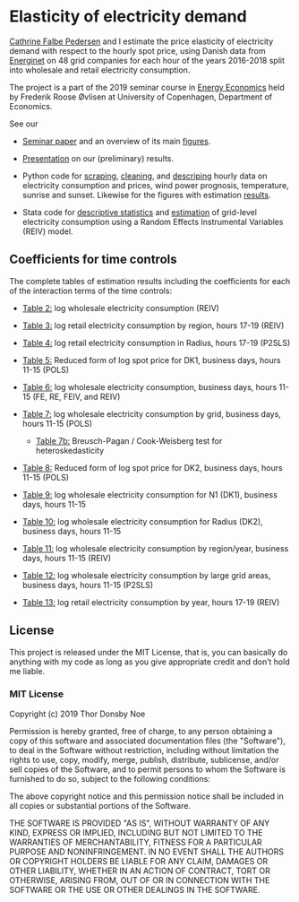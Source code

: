# Elasticity of electricity demand
[Cathrine Falbe Pedersen](https://github.com/CathrinePedersen) and I estimate the price elasticity of electricity demand with respect to the hourly spot price, using Danish data from [Energinet](https://www.energidataservice.dk/en/dataset/consumptionpergridarea) on 48 grid companies for each hour of the years 2016-2018 split into wholesale and retail electricity consumption.

The project is a part of the 2019 seminar course in [Energy Economics](https://kurser.ku.dk/course/a%C3%98kk08318u/2018-2019) held by Frederik Roose Øvlisen at University of Copenhagen, Department of Economics.

See our

* [Seminar paper](https://github.com/thornoe/energy/blob/master/latex/main.pdf) and an overview of its main [figures](https://github.com/thornoe/energy/blob/master/figures.md).

* [Presentation](https://github.com/thornoe/energy/blob/master/presentation/main.pdf) on our (preliminary) results.

* Python code for [scraping](https://github.com/thornoe/energy/blob/master/python/_scraping.py), [cleaning](https://github.com/thornoe/energy/blob/master/python/_cleaning.py), and [descriping](https://github.com/thornoe/energy/blob/master/python/_descriptive.py) hourly data on electricity consumption and prices, wind power prognosis, temperature, sunrise and sunset. Likewise for the figures with estimation [results](https://github.com/thornoe/energy/blob/master/python/_results.py).

* Stata code for [descriptive statistics](https://github.com/thornoe/energy/blob/master/stata/_descriptive.do) and [estimation](https://github.com/thornoe/energy/blob/master/stata/_main.do) of grid-level electricity consumption using a Random Effects Instrumental Variables (REIV) model.

## Coefficients for time controls

The complete tables of estimation results including the coefficients for each of the interaction terms of the time controls:

* [Table 2:](https://github.com/thornoe/energy/blob/master/results/ws_preferred.md) log wholesale electricity consumption (REIV)

* [Table 3:](https://github.com/thornoe/energy/blob/master/results/r_region.md) log retail electricity consumption by region, hours 17-19 (REIV)

* [Table 4:](https://github.com/thornoe/energy/blob/master/results/r_radius.md) log retail electricity consumption in Radius, hours 17-19 (P2SLS)

* [Table 5:](https://github.com/thornoe/energy/blob/master/results/reduced_form_price_dk1.md) Reduced form of log spot price for DK1, business days, hours 11-15 (POLS)

* [Table 6:](https://github.com/thornoe/energy/blob/master/results/ws_fe.md) log wholesale electricity consumption, business days, hours 11-15 (FE, RE, FEIV, and REIV)

* [Table 7:](https://github.com/thornoe/energy/blob/master/results/ws_homoscedasticity.md) log wholesale electricity consumption by grid, business days, hours 11-15 (POLS)

  * [Table 7b:](https://github.com/thornoe/energy/blob/master/results/ws_homoscedasticity_bp.md) Breusch-Pagan / Cook-Weisberg test for heteroskedasticity

* [Table 8:](https://github.com/thornoe/energy/blob/master/results/reduced_form_price_dk2.md) Reduced form of log spot price for DK2, business days, hours 11-15 (POLS)

* [Table 9:](https://github.com/thornoe/energy/blob/master/results/ws_endog_overid_131.md) log wholesale electricity consumption for N1 (DK1), business days, hours 11-15

* [Table 10:](https://github.com/thornoe/energy/blob/master/results/ws_endog_overid_791.md) log wholesale electricity consumption for Radius (DK2), business days, hours 11-15

* [Table 11:](https://github.com/thornoe/energy/blob/master/results/ws_region_year.md) log wholesale electricity consumption by region/year, business days, hours 11-15 (REIV)

* [Table 12:](https://github.com/thornoe/energy/blob/master/results/ws_grids_large.md) log wholesale electricity consumption by large grid areas, business days, hours 11-15 (P2SLS)

* [Table 13:](https://github.com/thornoe/energy/blob/master/results/r_year.md) log retail electricity consumption by year, hours 17-19 (REIV)

## License

This project is released under the MIT License, that is, you can basically do anything with my code as long as you give appropriate credit and don’t hold me liable.

### MIT License

Copyright (c) 2019 Thor Donsby Noe

Permission is hereby granted, free of charge, to any person obtaining a copy
of this software and associated documentation files (the "Software"), to deal
in the Software without restriction, including without limitation the rights
to use, copy, modify, merge, publish, distribute, sublicense, and/or sell
copies of the Software, and to permit persons to whom the Software is
furnished to do so, subject to the following conditions:

The above copyright notice and this permission notice shall be included in all
copies or substantial portions of the Software.

THE SOFTWARE IS PROVIDED "AS IS", WITHOUT WARRANTY OF ANY KIND, EXPRESS OR
IMPLIED, INCLUDING BUT NOT LIMITED TO THE WARRANTIES OF MERCHANTABILITY,
FITNESS FOR A PARTICULAR PURPOSE AND NONINFRINGEMENT. IN NO EVENT SHALL THE
AUTHORS OR COPYRIGHT HOLDERS BE LIABLE FOR ANY CLAIM, DAMAGES OR OTHER
LIABILITY, WHETHER IN AN ACTION OF CONTRACT, TORT OR OTHERWISE, ARISING FROM,
OUT OF OR IN CONNECTION WITH THE SOFTWARE OR THE USE OR OTHER DEALINGS IN THE
SOFTWARE.
